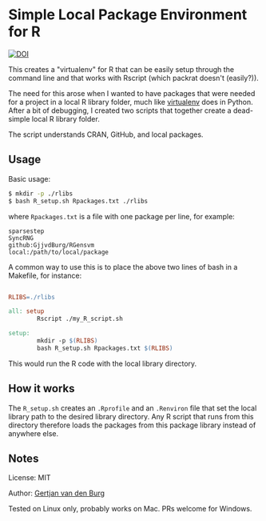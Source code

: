 # Simple Local Package Environment for R

[![DOI](https://zenodo.org/badge/DOI/10.5281/zenodo.3250860.svg)](https://doi.org/10.5281/zenodo.3250860)

This creates a "virtualenv" for R that can be easily setup through the command 
line and that works with Rscript (which packrat doesn't (easily?)).

The need for this arose when I wanted to have packages that were needed for a 
project in a local R library folder, much like 
[virtualenv](https://virtualenv.pypa.io/en/latest/) does in Python. After a 
bit of debugging, I created two scripts that together create a dead-simple 
local R library folder.

The script understands CRAN, GitHub, and local packages.

## Usage

Basic usage:

```bash
$ mkdir -p ./rlibs
$ bash R_setup.sh Rpackages.txt ./rlibs
```

where ``Rpackages.txt`` is a file with one package per line, for example:

```text
sparsestep
SyncRNG
github:GjjvdBurg/RGensvm
local:/path/to/local/package
```

A common way to use this is to place the above two lines of bash in a 
Makefile, for instance:

```Makefile

RLIBS=./rlibs

all: setup
        Rscript ./my_R_script.sh

setup:
        mkdir -p $(RLIBS)
        bash R_setup.sh Rpackages.txt $(RLIBS)

```

This would run the R code with the local library directory.

## How it works

The ``R_setup.sh`` creates an ``.Rprofile`` and an ``.Renviron`` file that set 
the local library path to the desired library directory. Any R script that 
runs from this directory therefore loads the packages from this package 
library instead of anywhere else.

## Notes

License: MIT

Author: [Gertjan van den Burg](https://gertjan.dev)

Tested on Linux only, probably works on Mac. PRs welcome for Windows.
